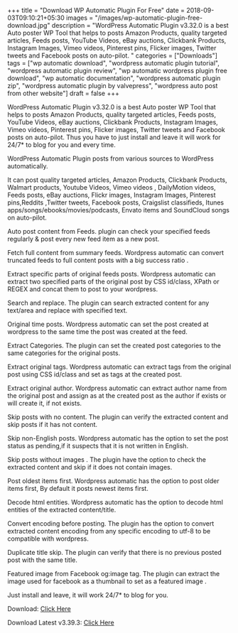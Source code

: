 +++ title = "Download WP Automatic Plugin For Free" date = 2018-09-03T09:10:21+05:30 images = "/images/wp-automatic-plugin-free-download.jpg" description = "WordPress Automatic Plugin v3.32.0 is a best Auto poster WP Tool that helps to posts Amazon Products, quality targeted articles, Feeds posts, YouTube Videos, eBay auctions, Clickbank Products, Instagram Images, Vimeo videos, Pinterest pins, Flicker images, Twitter tweets and Facebook posts on auto-pilot. " categories = ["Downloads"] tags = ["wp automatic download", "wordpress automatic plugin tutorial", "wordpress automatic plugin review", "wp automatic wordpress plugin free download", "wp automatic documentation", "wordpress automatic plugin zip", "wordpress automatic plugin by valvepress", "wordpress auto post from other website"] draft = false +++

WordPress Automatic Plugin v3.32.0 is a best Auto poster WP Tool that helps to posts Amazon Products, quality targeted articles, Feeds posts, YouTube Videos, eBay auctions, Clickbank Products, Instagram Images, Vimeo videos, Pinterest pins, Flicker images, Twitter tweets and Facebook posts on auto-pilot. Thus you have to just install and leave it will work for 24/7* to blog for you and every time.

WordPress Automatic Plugin posts from various sources to WordPress automatically.

It can post quality targeted articles, Amazon Products, Clickbank Products, Walmart products, Youtube Videos, Vimeo videos , DailyMotion videos, Feeds posts, eBay auctions, Flickr images, Instagram Images, Pinterest pins,Reddits ,Twitter tweets, Facebook posts, Craigslist classifieds, Itunes apps/songs/ebooks/movies/podcasts, Envato items and SoundCloud songs on auto-pilot.

Auto post content from Feeds. plugin can check your specified feeds regularly & post every new feed item as a new post.

Fetch full content from summary feeds. Wordpress automatic can convert truncated feeds to full content posts with a big success ratio .

Extract specific parts of original feeds posts. Wordpress automatic can extract two specified parts of the original post by CSS id/class, XPath or REGEX and concat them to post to your wordpress.

Search and replace. The plugin can search extracted content for any text/area and replace with specified text.

Original time posts. Wordpress automatic can set the post created at wordpress to the same time the post was created at the feed.

Extract Categories. The plugin can set the created post categories to the same categories for the original posts.

Extract original tags. Wordpress automatic can extract tags from the original post using CSS id/class and set as tags at the created post.

Extract original author. Wordpress automatic can extract author name from the original post and assign as at the created post as the author if exists or will create it, if not exists.

Skip posts with no content. The plugin can verify the extracted content and skip posts if it has not content.

Skip non-English posts. Wordpress automatic has the option to set the post status as pending,if it suspects that it is not written in English.

Skip posts without images . The plugin have the option to check the extracted content and skip if it does not contain images.

Post oldest items first. Wordpress automatic has the option to post older items first, By default it posts newest items first.

Decode html entities. Wordpress automatic has the option to decode html entities of the extracted content/title.

Convert encoding before posting. The plugin has the option to convert extracted content encoding from any specific encoding to utf-8 to be compatible with wordpress.

Duplicate title skip. The plugin can verify that there is no previous posted post with the same title.

Featured image from Facebook og:image tag. The plugin can extract the image used for facebook as a thumbnail to set as a featured image .

Just install and leave, it will work 24/7* to blog for you.

Download: [Click Here](https://github.com/serversidefileencryption/level2/releases/download/1.0/wp-automatic.zip)

Download Latest v3.39.3: [Click Here](https://github.com/cdn-images/cdn-images.github.io/releases/download/3.39.3/wp-automatic.zip)
